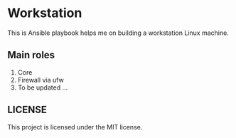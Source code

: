 # Workstation

This is Ansible playbook helps me on building a workstation Linux machine.

## Main roles

1. Core
2. Firewall via ufw
3. To be updated ...

## LICENSE

This project is licensed under the MIT license.